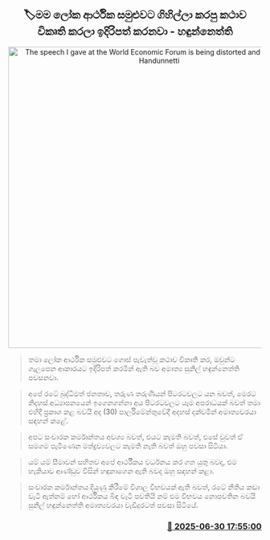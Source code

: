 <p align='center'><b><h2 align='center' title='The speech I gave at the World Economic Forum is being distorted and presented - Handunnetti'>🏷මම ලෝක ආර්ථික සමුළුවට ගිහිල්ලා කරපු කථාව විකෘති කරලා ඉදිරිපත් කරනවා - හඳුන්නෙත්ති </h2></b></p>
<p align='center'><img src='https://helakuru.sgp1.cdn.digitaloceanspaces.com/esana/images/lib/sunil-hadunneththi-parliment.jpg' width='600' alt='The speech I gave at the World Economic Forum is being distorted and presented - Handunnetti'></p>

> තමා ‍ලෝක ආර්ථික සමුළුවට ගොස් පැවැත්වූ කථාව විකෘති ‍කර, ඔවුන්ට ගැලපෙන ආකාරයට ඉදිරිපත් කරමින් ඇති බව අමාත්‍ය සුනිල් හඳුන්නෙත්ති පවසනවා.

> අපේ රටේ බුද්ධිමත් ජනතාව, තරුණ තරුණියන් පිටරටවලට යන බවත්, මෙරට නිදහස් අධ්‍යාපනයෙන් ඉගෙනගන්නා අය පිටරටවලට යෑම අපරාධයක් බවත් තමා එහිදී ප්‍රකාශ කළ බවයි අද (30) පාර්ලිමේන්තුවේදී අදහස් දක්වමින් අමාත්‍යවරයා සඳහන් කළේ.

> අපට සංචාරක කර්මාන්තය අවශ්‍ය බවත්, එයට කැමති බවත්, එසේ වුවත් ඒ සමගම පැමිණෙන මත්ද්‍රව්‍යවලට කැමති නැති බවත් ඔහු පවසා සිටියා.

> යම් යම් සීමාවන් සහිතව අපේ ආර්ථීකය වර්ධනය කර ගත යුතු බවද, එම හැකියාව ආණ්ඩුව විසින් හඳුනාගෙන ඇති බවද ඔහු සඳහන් කළා.

> සංචාරක කර්මාන්තය දියුණු කිරීමේ විශාල විභවයක් ඇති බවත්, රටේ නීතිය කඩා වැටී ඇත්නම් හෝ ආර්ථිකය බිඳ වැ‍ටී පවතියි නම් එම විභවය නොපවතින බවයි සුනිල් හඳුන්නෙත්ති අමාත්‍යවරයා වැඩිදුරටත් පවසා සිටියේ.



<h3 align='right'><a href='https://www.helakuru.lk/esana/p/111465/'>📅 2025-06-30 17:55:00</a></h3>
